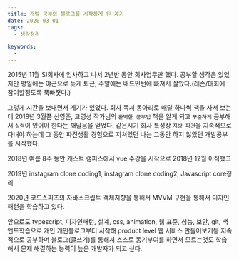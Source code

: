 ```yaml
---
title: 개발 공부와 블로그를 시작하게 된 계기
date: 2020-03-01
tags:
  - 생각정리

keywords:
  - 
---
```


2015년 11월 SI회사에 입사하고 나서 2년반 동안 회사업무만 했다. 
공부할 생각은 있었지만 평일에는 야근으로 늦게 퇴근, 주말에는 배드민턴에 빠져서 살았다.(레슨/대회에 참여할정도록 푹빠졋다.) 

그렇게 시간을 보내면서 계기가 있었다. 회사 독서 동아리로 매달 하나씩 책을 사서 보는데 2018년 3월쯤 신영준, 고영성 작가님의 `완벽한 공부법` 책을 알게 되고 `꾸준하게` 공부해서 `실력`이 있어야 한다는 깨달음을 얻었다. 같은시기 회사 특성상 `지방 파견`을 지속적으로 다녀야 하는데 그 동안 파견생활 경험으로 지쳐있던 나는 그동안 하지 않았던 개발공부를 시작했다.  

2018년 여름 8주 동안 캐스트 캠퍼스에서 vue 수강을 시작으로 
2018년 12월 이직했고 

2019년 instagram clone coding1, instagram clone coding2, Javascript core정리

2020년 코드스피츠의 자바스크립트 객체지향을 통해서 MVVM 구현을 통해서 디자인패턴을 학습하고 있다. 

앞으로도 typescript, 디자인패턴, 설계, css, animation, 웹 표준, 성능, 보안, git, 백앤드학습으로 개인 개인블로그부터 시작해 product level 웹 서비스 만들어보기등 지속적으로 공부하며 블로그(글쓰기)를 통해서 스스로 동기부여를 하면서 모르는것도 학습해서 문제 해결하는 능력이 높은 개발자가 되고 싶다.
